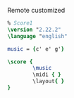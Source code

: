 Remote customized 
```lilypond
% Score1
\version "2.22.2"
\language "english"

music = {c' e' g'}

\score {
		\music
		\midi { }
		\layout{ }
}

```
